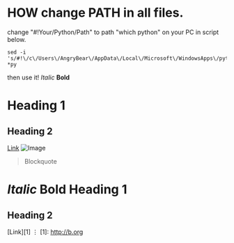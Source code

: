 # HOW change PATH in all files.
change "#!Your/Python/Path" to path "which python" on your PC in script below.

```
sed -i 's/#!\/c\/Users\/AngryBear\/AppData\/Local\/Microsoft\/WindowsApps\/python/#!Your\/Python\/Path/g' *py
```
then use it!
*Italic*
**Bold**
# Heading 1
## Heading 2
[Link](http://a.com)
![Image](http://url/a.png)
> Blockquote

_Italic_
__Bold__
Heading 1
=========
Heading 2
---------
[Link][1]
⋮
[1]: http://b.org
